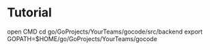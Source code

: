 # Tutorial

open CMD
cd go/GoProjects/YourTeams/gocode/src/backend
export GOPATH=$HOME/go/GoProjects/YourTeams/gocode

<!--
go get github.com/codegangsta/negroni
go get github.com/dgrijalva/jwt-go
# go get github.com/dgrijalva/jwt-go/request
go get github.com/gorilla/mux
go get github.com/rs/cors
go get golang.org/x/crypto/bcrypt
go get gopkg.in/go-playground/validator.v9
go get gopkg.in/mgo.v2
# go get gopkg.in/mgo.v2/bson
-->